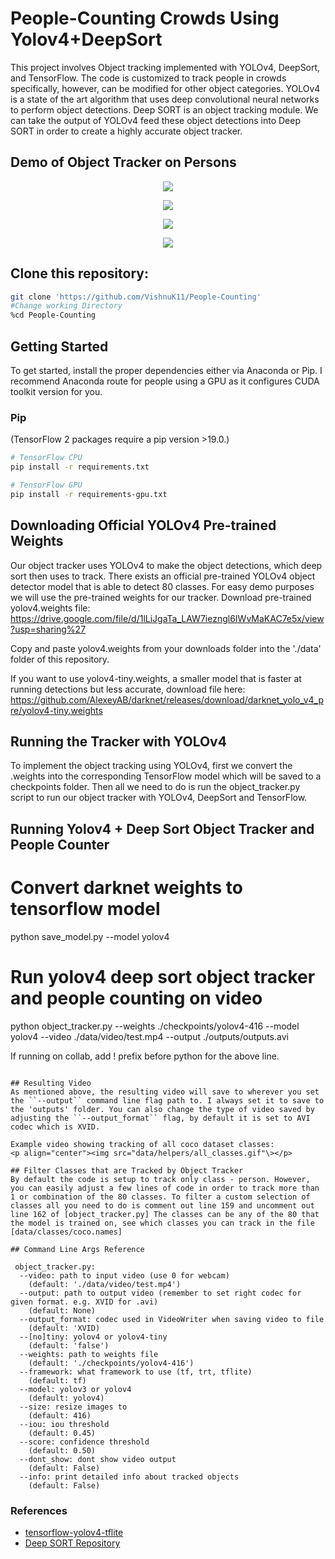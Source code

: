 # People-Counting Crowds Using Yolov4+DeepSort

This project involves Object tracking implemented with YOLOv4, DeepSort, and TensorFlow. The code is customized to track people in crowds specifically, however, can be modified for other object categories. YOLOv4 is a state of the art algorithm that uses deep convolutional neural networks to perform object detections. Deep SORT is an object tracking module. We can take the output of YOLOv4 feed these object detections into Deep SORT in order to create a highly accurate object tracker.

## Demo of Object Tracker on Persons
<p align="center"><img src="data/helpers/demo.gif"\></p>
<p align="center"><img src="data/helpers/demo.gif"\></p>
<p align="center"><img src="data/helpers/demo.gif"\></p>
<p align="center"><img src="data/helpers/demo.gif"\></p>

## Clone this repository:
```bash
git clone 'https://github.com/VishnuK11/People-Counting'
#Change working Directory
%cd People-Counting
```

## Getting Started
To get started, install the proper dependencies either via Anaconda or Pip. I recommend Anaconda route for people using a GPU as it configures CUDA toolkit version for you.

### Pip
(TensorFlow 2 packages require a pip version >19.0.)
```bash
# TensorFlow CPU
pip install -r requirements.txt

# TensorFlow GPU
pip install -r requirements-gpu.txt
```

## Downloading Official YOLOv4 Pre-trained Weights
Our object tracker uses YOLOv4 to make the object detections, which deep sort then uses to track. There exists an official pre-trained YOLOv4 object detector model that is able to detect 80 classes. For easy demo purposes we will use the pre-trained weights for our tracker.
Download pre-trained yolov4.weights file: https://drive.google.com/file/d/1lLiJgaTa_LAW7iezngl6IWvMaKAC7e5x/view?usp=sharing%27

Copy and paste yolov4.weights from your downloads folder into the './data' folder of this repository.

If you want to use yolov4-tiny.weights, a smaller model that is faster at running detections but less accurate, download file here: https://github.com/AlexeyAB/darknet/releases/download/darknet_yolo_v4_pre/yolov4-tiny.weights

## Running the Tracker with YOLOv4
To implement the object tracking using YOLOv4, first we convert the .weights into the corresponding TensorFlow model which will be saved to a checkpoints folder. Then all we need to do is run the object_tracker.py script to run our object tracker with YOLOv4, DeepSort and TensorFlow.

## Running Yolov4 + Deep Sort Object Tracker and People Counter

# Convert darknet weights to tensorflow model
python save_model.py --model yolov4 

# Run yolov4 deep sort object tracker and people counting on video
python object_tracker.py --weights ./checkpoints/yolov4-416 --model yolov4 --video ./data/video/test.mp4 --output ./outputs/outputs.avi 

If running on collab, add ! prefix before python for the above line.
```

## Resulting Video
As mentioned above, the resulting video will save to wherever you set the ``--output`` command line flag path to. I always set it to save to the 'outputs' folder. You can also change the type of video saved by adjusting the ``--output_format`` flag, by default it is set to AVI codec which is XVID.

Example video showing tracking of all coco dataset classes:
<p align="center"><img src="data/helpers/all_classes.gif"\></p>

## Filter Classes that are Tracked by Object Tracker
By default the code is setup to track only class - person. However, you can easily adjust a few lines of code in order to track more than 1 or combination of the 80 classes. To filter a custom selection of classes all you need to do is comment out line 159 and uncomment out line 162 of [object_tracker.py] The classes can be any of the 80 that the model is trained on, see which classes you can track in the file [data/classes/coco.names]

## Command Line Args Reference
  
 object_tracker.py:
  --video: path to input video (use 0 for webcam)
    (default: './data/video/test.mp4')
  --output: path to output video (remember to set right codec for given format. e.g. XVID for .avi)
    (default: None)
  --output_format: codec used in VideoWriter when saving video to file
    (default: 'XVID)
  --[no]tiny: yolov4 or yolov4-tiny
    (default: 'false')
  --weights: path to weights file
    (default: './checkpoints/yolov4-416')
  --framework: what framework to use (tf, trt, tflite)
    (default: tf)
  --model: yolov3 or yolov4
    (default: yolov4)
  --size: resize images to
    (default: 416)
  --iou: iou threshold
    (default: 0.45)
  --score: confidence threshold
    (default: 0.50)
  --dont_show: dont show video output
    (default: False)
  --info: print detailed info about tracked objects
    (default: False)
```

### References  

  * [tensorflow-yolov4-tflite](https://github.com/hunglc007/tensorflow-yolov4-tflite)
  * [Deep SORT Repository](https://github.com/nwojke/deep_sort)
